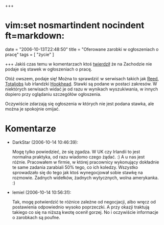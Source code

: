 +++
# vim:set nosmartindent nocindent ft=markdown:
date = "2006-10-13T22:48:50"
title = "Oferowane zarobki w ogłoszeniach o pracę"
tags = [ "życie" ]

+++
Jakiś czas temu w komentarzach ktoś
[twierdził](/2006/08/24/kawalek-kodu-na-rozmowie-o-prace/
"Było to rzyjontko" ) że na Zachodzie nie podaje się stawek w ogłoszeniach
o pracę.

<!--more-->

Otóż owszem, podaje się! Można to sprawdzić w serwisach takich jak
[Reed](http://reed.co.uk/), [Totaljobs](http://www.totaljobs.com/) lub irlandzki
[Hookhead](http://www.hookhead.com/). Stawki są podane w postaci zakresów.
W niektórych serwisach widać je od razu w wynikach wyszukiwania, w innych
dopiero przy oglądaniu szczegółów ogłoszenia.

Oczywiście zdarzają się ogłoszenia w których nie jest podana stawka, ale można
je spokojnie omijać.

# Komentarze

* DarkStar (2006-10-14 10:46:39): <p>Mogę tylko powiedzieć, że się zgadza. W UK
  czy Irlandii to jest normalna praktyka, od razu wiadomo czego żądać. :) A u
  nas jest różnie. Pracowałem w firmie, w której pracownicy wykonujący dokładnie
  te same zadania zarabiali 50% tego, co ich koledzy. Wszystko sprowadzało się
  do tego jak ktoś wynegocjował sobie stawkę na rozmowie. Żadnych widełków,
  żadnych wytycznych, wolna amerykanka. :)</p>
* lemiel (2006-10-14 10:56:31): <p>Tak, mogę potwierdzić te różnice zależne od
  negocjacji, albo wręcz od postawienia odpowiednio wysoko poprzeczki. A przy
  okazji traktują takiego co się na niższą kwotę ocenił gorzej. No i oczywiście
  informacje o zarobkach są poufne.</p>
